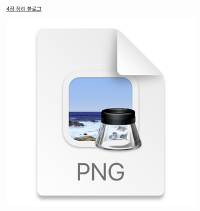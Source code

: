 [4장 정리 블로그](https://velog.io/@klm03025/Real-MySQL-%EC%A0%95%EB%A6%AC-4%EC%9E%A5-%EC%95%84%ED%82%A4%ED%85%8D%EC%B3%90#mysql-%EC%97%94%EC%A7%84-%EC%95%84%ED%82%A4%ED%85%8D%EC%B3%90)

![innoDB 스토리지 엔진 구조.png](src%2Fimg%2FinnoDB%20%EC%8A%A4%ED%86%A0%EB%A6%AC%EC%A7%80%20%EC%97%94%EC%A7%84%20%EA%B5%AC%EC%A1%B0.png)